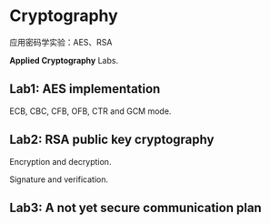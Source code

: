 #  Cryptography

应用密码学实验：AES、RSA

**Applied Cryptography** Labs.

## Lab1: AES implementation
ECB, CBC, CFB, OFB, CTR and GCM mode.

## Lab2: RSA public key cryptography 
Encryption and decryption.

Signature and verification.

## Lab3: A not yet secure communication plan